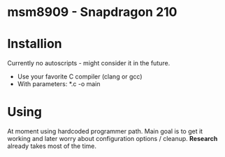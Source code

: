 # msm8909 - Snapdragon 210
# Installion
Currently no autoscripts - might consider it in the future.
* Use your favorite C compiler (clang or gcc)
* With parameters: *.c -o main

# Using
At moment using hardcoded programmer path. Main goal is to get it working and later worry about configuration options / cleanup. **Research** already takes most of the time.
